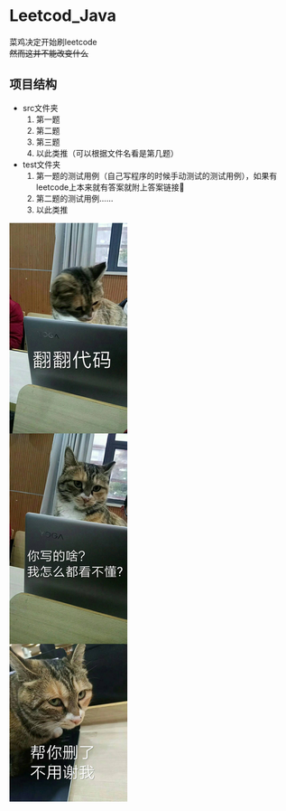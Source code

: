 # Leetcod_Java  
菜鸡决定开始刷leetcode  
~~然而这并不能改变什么~~  
## 项目结构  
- src文件夹  
   1. 第一题
   2. 第二题
   3. 第三题
   4. 以此类推（可以根据文件名看是第几题）
- test文件夹 
   1. 第一题的测试用例（自己写程序的时候手动测试的测试用例），如果有leetcode上本来就有答案就附上答案链接🔗  
   2. 第二题的测试用例……
   3. 以此类推  

![233](https://github.com/0APPTI0/Java_DataStructure/blob/master/imagines/DBF95B1D20B6DFBECFA2582F21E78316.jpg)

